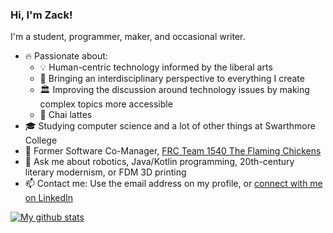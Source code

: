 ### Hi, I'm Zack!

I'm a student, programmer, maker, and occasional writer.

* 🔥 Passionate about:
  * 💡 Human-centric technology informed by the liberal arts
  * 🤝 Bringing an interdisciplinary perspective to everything I create
  * 🏛 Improving the discussion around technology issues by making complex topics more accessible
  * 🍵 Chai lattes
* 🎓 Studying computer science and a lot of other things at Swarthmore College
* 🤖 Former Software Co-Manager, [FRC Team 1540 The Flaming Chickens](https://team1540.org)
* 💬 Ask me about robotics, Java/Kotlin programming, 20th-century literary modernism, or FDM 3D printing
* 📫 Contact me: Use the email address on my profile, or [connect with me on LinkedIn](https://www.linkedin.com/in/robinsonz/)

[![My github stats](https://github-readme-stats.vercel.app/api?username=robinsonz&include_all_commits=true&count_private=true&show_icons=true&hide=stars&theme=dark)](https://github.com/anuraghazra/github-readme-stats)
